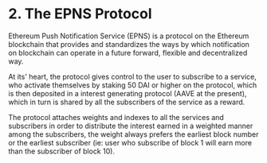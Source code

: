# 2. The EPNS Protocol

Ethereum Push Notification Service \(EPNS\) is a protocol on the Ethereum blockchain that provides and standardizes the ways by which notification on blockchain can operate in a future forward, flexible and decentralized way.

At its' heart, the protocol gives control to the user to subscribe to a service, who activate themselves by staking 50 DAI or higher on the protocol, which is then deposited in a interest generating protocol \(AAVE at the present\), which in turn is shared by all the subscribers of the service as a reward. 

The protocol attaches weights and indexes to all the services and subscribers in order to distribute the interest earned in a weighted manner among the subscribers, the weight always prefers the earliest block number or the earliest subscriber \(ie: user who subscribe of block 1 will earn more than the subscriber of block 10\).




